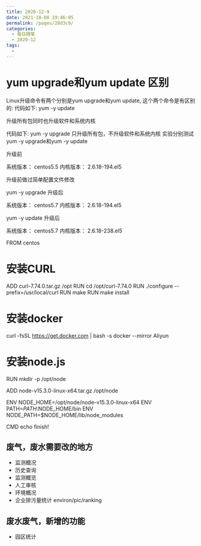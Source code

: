 ```yaml
---
title: 2020-12-9
date: 2021-10-08 19:46:05
permalink: /pages/28d3c9/
categories:
  - 每日随笔
  - 2020-12
tags:
  - 
---
```

#  yum upgrade和yum update 区别



Linux升级命令有两个分别是yum upgrade和yum update, 这个两个命令是有区别的:
代码如下:
yum -y update

升级所有包同时也升级软件和系统内核

代码如下:
yum -y upgrade
只升级所有包，不升级软件和系统内核
实验分别测试 yum -y upgrade和yum -y update

升级前

系统版本： centos5.5
内核版本： 2.6.18-194.el5

升级前做过简单配置文件修改

yum -y upgrade 升级后

系统版本： centos5.7
内核版本： 2.6.18-194.el5

yum -y update 升级后

系统版本： centos5.7
内核版本： 2.6.18-238.el5



FROM centos
# 安装CURL
ADD curl-7.74.0.tar.gz /opt
RUN cd /opt/curl-7.74.0
RUN ./configure --prefix=/usr/local/curl
RUN make
RUN make install
# 安装docker
curl -fsSL https://get.docker.com | bash -s docker --mirror Aliyun
# 安装node.js
RUN mkdir -p /opt/node

ADD node-v15.3.0-linux-x64.tar.gz /opt/node

ENV NODE_HOME=/opt/node/node-v15.3.0-linux-x64
ENV PATH=$PATH:$NODE_HOME/bin
ENV NODE_PATH=$NODE_HOME/lib/node_modules

CMD echo finish!




## 废气，废水需要改的地方

- 监测概况
- 历史查询
- 监测概览
- 人工审核
- 环境概况
- 企业排污量统计 environ/pic/ranking

## 废水废气，新增的功能

- 园区统计